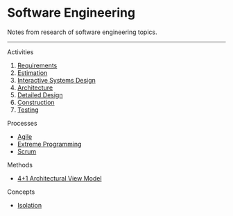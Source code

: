 # Software Engineering
Notes from research of software engineering topics.

----------

Activities

1. [Requirements](/Activities/01-requirements.md)
2. [Estimation](/Activities/02-estimation.md)
3. [Interactive Systems Design](/Activities/03-interactive-systems-design.md)
4. [Architecture](/Activities/04-architecture.md)
5. [Detailed Design](/Activities/05-detailed-design.md)
6. [Construction](/Activities/06-construction.md)
7. [Testing](/Activities/07-testing.md)

Processes

- [Agile](/Processes/agile.md)
- [Extreme Programming](/Processes/extreme-programming.md)
- [Scrum](/Processes/scrum.md)

Methods

- [4+1 Architectural View Model](/Methods/4+1-view-model.md)

Concepts

- [Isolation](/Concepts/isolation.md)
